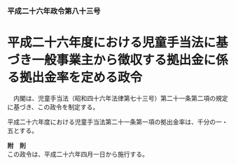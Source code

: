 ### 平成二十六年政令第八十三号  
# 平成二十六年度における児童手当法に基づき一般事業主から徴収する拠出金に係る拠出金率を定める政令  
　内閣は、児童手当法（昭和四十六年法律第七十三号）第二十一条第二項の規定に基づき、この政令を制定する。  
  
平成二十六年度における児童手当法第二十一条第一項の拠出金率は、千分の一・五とする。  
  
**附　則**  
この政令は、平成二十六年四月一日から施行する。  
  
